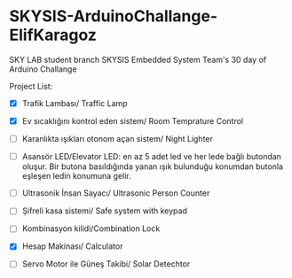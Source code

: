 # SKYSIS-ArduinoChallange-ElifKaragoz

SKY LAB student branch SKYSIS Embedded System Team's 30 day of Arduino Challange

Project List:

 * [x] Trafik Lambası/ Traffic Lamp
 
 * [x] Ev sıcaklığını kontrol eden sistem/ Room Temprature Control
 
 * [ ] Karanlıkta ışıkları otonom açan sistem/ Night Lighter
 
 * [ ] Asansör LED/Elevator LED: en az 5 adet led ve her lede bağlı butondan oluşur. Bir butona basıldığında yanan ışık bulunduğu konumdan butonla eşleşen ledin konumuna gelir.
 
 * [ ] Ultrasonik İnsan Sayacı/ Ultrasonic Person Counter
 
 * [ ] Şifreli kasa sistemi/ Safe system with keypad
 
 * [ ] Kombinasyon kilidi/Combination Lock
 
 * [x] Hesap Makinası/ Calculator
 
 * [ ] Servo Motor ile Güneş Takibi/ Solar Detechtor
